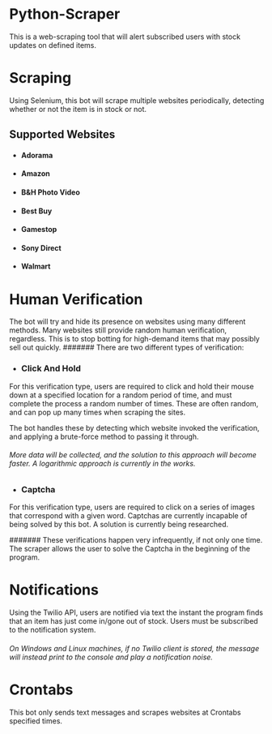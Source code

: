 # Python-Scraper
This is a web-scraping tool that will alert subscribed users with stock updates on defined items.

# Scraping
Using Selenium, this bot will scrape multiple websites periodically, detecting whether or not the item is in stock or not.
## Supported Websites
- #### Adorama
- #### Amazon
- #### B&H Photo Video
- #### Best Buy
- #### Gamestop
- #### Sony Direct
- #### Walmart

# Human Verification
The bot will try and hide its presence on websites using many different methods.
Many websites still provide random human verification, regardless.
This is to stop botting for high-demand items that may possibly sell out quickly.
####### There are two different types of verification:
- ### Click And Hold
For this verification type, users are required to click and hold their mouse down at a specified location for a random period of time,
and must complete the process a random number of times.
These are often random, and can pop up many times when scraping the sites.

The bot handles these by detecting which website invoked the verification, and applying a brute-force method to passing it through.

###### More data will be collected, and the solution to this approach will become faster. A logarithmic approach is currently in the works.

- ### Captcha
For this verification type, users are required to click on a series of images that correspond with a given word.
Captchas are currently incapable of being solved by this bot. A solution is currently being researched.

####### These verifications happen very infrequently, if not only one time. The scraper allows the user to solve the Captcha in the beginning of the program.

# Notifications
Using the Twilio API, users are notified via text the instant the program finds that an item has just come in/gone out of stock.
Users must be subscribed to the notification system.
###### On Windows and Linux machines, if no Twilio client is stored, the message will instead print to the console and play a notification noise.

# Crontabs
This bot only sends text messages and scrapes websites at Crontabs specified times.
